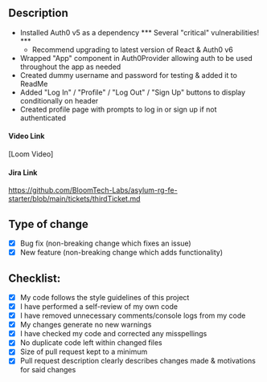 ## Description

- Installed Auth0 v5 as a dependency
  *** Several "critical" vulnerabilities! ***
  * Recommend upgrading to latest version of React & Auth0 v6
- Wrapped "App" component in Auth0Provider allowing auth to be used throughout the app as needed
- Created dummy username and password for testing & added it to ReadMe
- Added "Log In" / "Profile" / "Log Out" / "Sign Up" buttons to display conditionally on header
- Created profile page with prompts to log in or sign up if not authenticated

#### Video Link

[Loom Video] 

#### Jira Link

https://github.com/BloomTech-Labs/asylum-rg-fe-starter/blob/main/tickets/thirdTicket.md

## Type of change

- [x] Bug fix (non-breaking change which fixes an issue)
- [x] New feature (non-breaking change which adds functionality)

## Checklist:

- [x] My code follows the style guidelines of this project
- [x] I have performed a self-review of my own code
- [x] I have removed unnecessary comments/console logs from my code
- [x] My changes generate no new warnings
- [x] I have checked my code and corrected any misspellings
- [x] No duplicate code left within changed files
- [x] Size of pull request kept to a minimum
- [x] Pull request description clearly describes changes made & motivations for said changes
